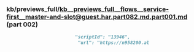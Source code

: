 ### kb/previews_full/kb__previews_full__flows__service-first__master-and-slot@guest.har.part082.md.part001.md (part 002)

```md
                         "scriptId": "13946",
                          "url": "https://n958200.al
```

```
